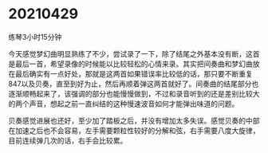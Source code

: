 # 20210429

练琴3小时15分钟

今天感觉梦幻曲明显熟练了不少，尝试录了一下，除了结尾之外基本没有断，这首是最后一首，希望录像的时候能以比较轻松的心情来录。其实把间奏曲和梦幻曲放在最后确实有一点好处，那就是这两首如果错误率比较低的话，那只要不断重复847以及贝奏，直至到好为止，然后再顺着弹这两首就好了。间奏曲的结尾部分也逐渐顺畅起来了，该强调的部分也能慢慢做到，不过和录音听到的还是差别比较大的两个声音，想起之前一直纠结的这种慢速波音如何才能弹出味道的问题。

贝奏感觉进展也还好，至少加了踏板之后，并没有增加太多失误。感觉贝奏的中部在加速之后也不会容易，左手需要颗粒性较好的分解和弦，右手需要八度大旋律，目前连续弹几次的话，右手会比较累。
